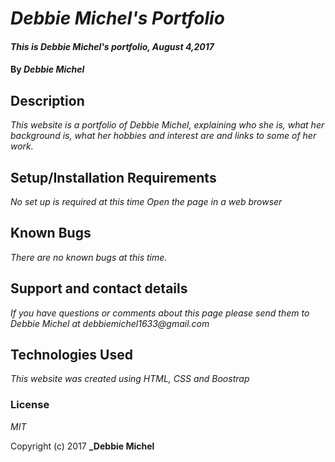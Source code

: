 # _Debbie Michel's Portfolio_

#### _This is Debbie Michel's portfolio, August 4,2017_

#### By _**Debbie Michel**_

## Description

_This website is a portfolio of Debbie Michel, explaining who she is, what her background is, what her hobbies and interest are and links to some of her work._

## Setup/Installation Requirements

_No set up is required at this time_
_Open the page in a web browser_

## Known Bugs

_There are no known bugs at this time._

## Support and contact details

_If you have questions or comments about this page please send them to Debbie Michel at debbiemichel1633@gmail.com_

## Technologies Used

_This website was created using HTML, CSS and Boostrap_

### License

*MIT*

Copyright (c) 2017 **_Debbie Michel**
